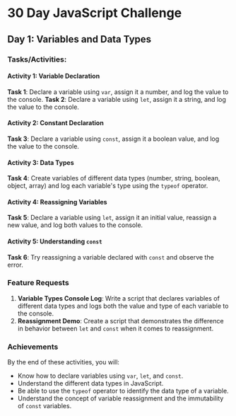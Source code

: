 # 30 Day JavaScript Challenge

## Day 1: Variables and Data Types

### Tasks/Activities:

#### Activity 1: Variable Declaration

**Task 1**: Declare a variable using `var`, assign it a number, and log the value to the console.
**Task 2**: Declare a variable using `let`, assign it a string, and log the value to the console.

#### Activity 2: Constant Declaration

**Task 3**: Declare a variable using `const`, assign it a boolean value, and log the value to the console.

#### Activity 3: Data Types

**Task 4**: Create variables of different data types (number, string, boolean, object, array) and log each variable's type using the `typeof` operator.

#### Activity 4: Reassigning Variables

**Task 5**: Declare a variable using `let`, assign it an initial value, reassign a new value, and log both values to the console.

#### Activity 5: Understanding `const`

**Task 6**: Try reassigning a variable declared with `const` and observe the error.

### Feature Requests

1. **Variable Types Console Log**: Write a script that declares variables of different data types and logs both the value and type of each variable to the console.
2. **Reassignment Demo**: Create a script that demonstrates the difference in behavior between `let` and `const` when it comes to reassignment.

### Achievements

By the end of these activities, you will:
- Know how to declare variables using `var`, `let`, and `const`.
- Understand the different data types in JavaScript.
- Be able to use the `typeof` operator to identify the data type of a variable.
- Understand the concept of variable reassignment and the immutability of `const` variables.
